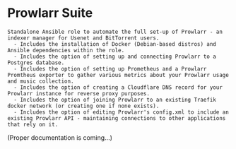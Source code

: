 Prowlarr Suite
=========

    Standalone Ansible role to automate the full set-up of Prowlarr - an indexer manager for Usenet and BitTorrent users.
      - Includes the installation of Docker (Debian-based distros) and Ansible dependencies within the role.
      - Includes the option of setting up and connecting Prowlarr to a Postgres database.
      - Includes the option of setting up Prometheus and a Prowlarr Promtheus exporter to gather various metrics about your Prowlarr usage and music collection.
      - Includes the option of creating a Cloudflare DNS record for your Prowlarr instance for reverse proxy purposes.
      - Includes the option of joining Prowlarr to an existing Traefik docker network (or creating one if none exists).
      - Includes the option of editing Prowlarr's config.xml to include an existing Prowlarr API - maintaining connections to other applications that rely on it.

(Proper documentation is coming...)
